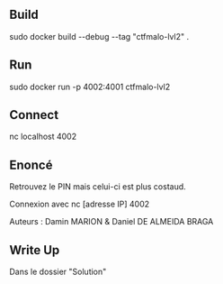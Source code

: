 ## Build
sudo docker build --debug --tag "ctfmalo-lvl2" .

## Run 
sudo docker run  -p 4002:4001 ctfmalo-lvl2

## Connect 
nc localhost 4002

## Enoncé
Retrouvez le PIN mais celui-ci est plus costaud.

Connexion avec nc [adresse IP] 4002

Auteurs : Damin MARION & Daniel DE ALMEIDA BRAGA

## Write Up
Dans le dossier "Solution"
